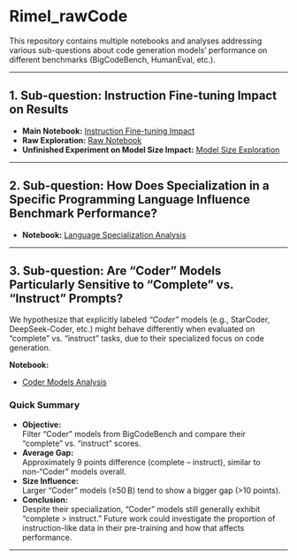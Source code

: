 # Rimel_rawCode

This repository contains multiple notebooks and analyses addressing various sub-questions about code generation models’ performance on different benchmarks (BigCodeBench, HumanEval, etc.).

---

## 1. Sub-question: Instruction Fine-tuning Impact on Results

- **Main Notebook:** [Instruction Fine-tuning Impact](https://colab.research.google.com/drive/1zavfs-BUJ0X7YmQ_1EJ1Fh4w0fV6oFBe?usp=sharing)
- **Raw Exploration:** [Raw Notebook](https://colab.research.google.com/drive/1i4UI3um5qACOXF0urY7AxvsgPH5zT88v?usp=sharing)
- **Unfinished Experiment on Model Size Impact:** [Model Size Exploration](https://colab.research.google.com/drive/1hcDSzSYkVeEBgM4kHqZahygHm57A5JND?usp=sharing)

---

## 2. Sub-question: How Does Specialization in a Specific Programming Language Influence Benchmark Performance?

- **Notebook:** [Language Specialization Analysis](https://colab.research.google.com/drive/1qhC_mFKfJUFnXG6jE7TSVWtb75IFQuOs?usp=sharing)

---

## 3. Sub-question: Are “Coder” Models Particularly Sensitive to “Complete” vs. “Instruct” Prompts?

We hypothesize that explicitly labeled *“Coder”* models (e.g., StarCoder, DeepSeek-Coder, etc.) might behave differently when evaluated on “complete” vs. “instruct” tasks, due to their specialized focus on code generation.

**Notebook:**
- [Coder Models Analysis](https://colab.research.google.com/drive/1fC87v9_g7mKbjfQGnMqj6HpzRqxYkXre?usp=sharing)

### Quick Summary
- **Objective:**  
  Filter “Coder” models from BigCodeBench and compare their “complete” vs. “instruct” scores.
- **Average Gap:**  
  Approximately 9 points difference (complete – instruct), similar to non-“Coder” models overall.
- **Size Influence:**  
  Larger “Coder” models (≥50 B) tend to show a bigger gap (>10 points).
- **Conclusion:**  
  Despite their specialization, “Coder” models still generally exhibit “complete > instruct.” Future work could investigate the proportion of instruction-like data in their pre-training and how that affects performance.

---

